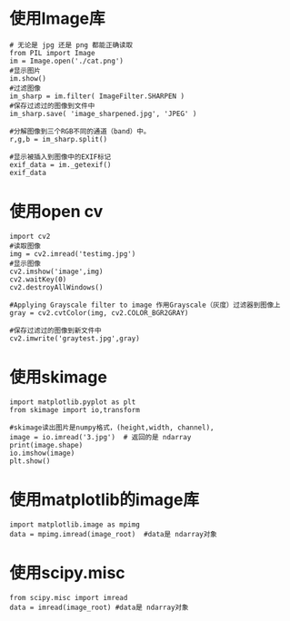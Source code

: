 # 使用Image库
	# 无论是 jpg 还是 png 都能正确读取
	from PIL import Image
	im = Image.open('./cat.png')
	#显示图片
	im.show()
	#过滤图像
	im_sharp = im.filter( ImageFilter.SHARPEN )
	#保存过滤过的图像到文件中
	im_sharp.save( 'image_sharpened.jpg', 'JPEG' )
	
	#分解图像到三个RGB不同的通道（band）中。
	r,g,b = im_sharp.split()
	
	#显示被插入到图像中的EXIF标记
	exif_data = im._getexif()
	exif_data

# 使用open cv
	import cv2
	#读取图像
	img = cv2.imread('testimg.jpg')
	#显示图像
	cv2.imshow('image',img)
	cv2.waitKey(0)
	cv2.destroyAllWindows()
	
	#Applying Grayscale filter to image 作用Grayscale（灰度）过滤器到图像上
	gray = cv2.cvtColor(img, cv2.COLOR_BGR2GRAY)
	
	#保存过滤过的图像到新文件中
	cv2.imwrite('graytest.jpg',gray)

# 使用skimage
	import matplotlib.pyplot as plt
	from skimage import io,transform
	
	#skimage读出图片是numpy格式，(height,width, channel),
	image = io.imread('3.jpg')  # 返回的是 ndarray
	print(image.shape)
	io.imshow(image)
	plt.show()

# 使用matplotlib的image库
	import matplotlib.image as mpimg
	data = mpimg.imread(image_root)  #data是 ndarray对象

# 使用scipy.misc
	from scipy.misc import imread
	data = imread(image_root) #data是 ndarray对象

